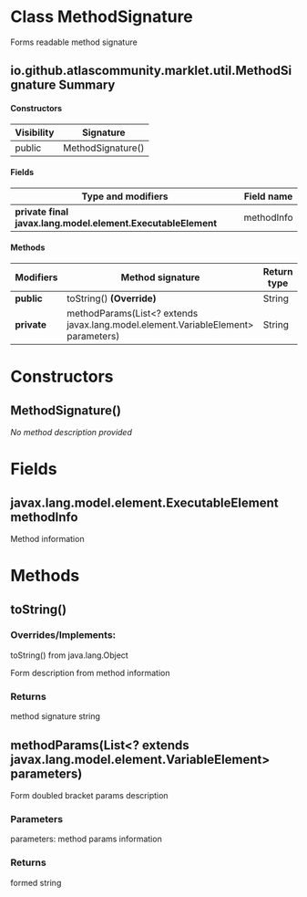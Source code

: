 Class MethodSignature
=====================
Forms readable method signature

io.github.atlascommunity.marklet.util.MethodSignature Summary
-------
#### Constructors
| Visibility | Signature         |
| ---------- | ----------------- |
| public     | MethodSignature() |
#### Fields
| Type and modifiers                                           | Field name |
| ------------------------------------------------------------ | ---------- |
| **private final javax.lang.model.element.ExecutableElement** | methodInfo |
#### Methods
| Modifiers   | Method signature                                                                  | Return type |
| ----------- | --------------------------------------------------------------------------------- | ----------- |
| **public**  | toString() **(Override)**                                                         | String      |
| **private** | methodParams(List<? extends javax.lang.model.element.VariableElement> parameters) | String      |

Constructors
============
MethodSignature()
-----------------
*No method description provided*


Fields
======
javax.lang.model.element.ExecutableElement methodInfo
-----------------------------------------------------
Method information


Methods
=======
toString()
----------
### Overrides/Implements:
toString() from java.lang.Object

Form description from method information

### Returns

method signature string


methodParams(List<? extends javax.lang.model.element.VariableElement> parameters)
---------------------------------------------------------------------------------
Form doubled bracket params description

### Parameters

parameters: method params information

### Returns

formed string


